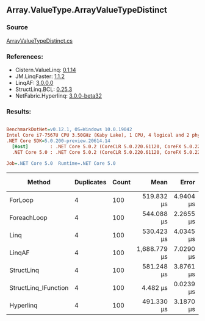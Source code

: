 ﻿## Array.ValueType.ArrayValueTypeDistinct

### Source
[ArrayValueTypeDistinct.cs](../LinqBenchmarks/Array/ValueType/ArrayValueTypeDistinct.cs)

### References:
- Cistern.ValueLinq: [0.1.14](https://www.nuget.org/packages/Cistern.ValueLinq/0.1.14)
- JM.LinqFaster: [1.1.2](https://www.nuget.org/packages/JM.LinqFaster/1.1.2)
- LinqAF: [3.0.0.0](https://www.nuget.org/packages/LinqAF/3.0.0.0)
- StructLinq.BCL: [0.25.3](https://www.nuget.org/packages/StructLinq.BCL/0.25.3)
- NetFabric.Hyperlinq: [3.0.0-beta32](https://www.nuget.org/packages/NetFabric.Hyperlinq/3.0.0-beta32)

### Results:
``` ini

BenchmarkDotNet=v0.12.1, OS=Windows 10.0.19042
Intel Core i7-7567U CPU 3.50GHz (Kaby Lake), 1 CPU, 4 logical and 2 physical cores
.NET Core SDK=5.0.200-preview.20614.14
  [Host]        : .NET Core 5.0.2 (CoreCLR 5.0.220.61120, CoreFX 5.0.220.61120), X64 RyuJIT
  .NET Core 5.0 : .NET Core 5.0.2 (CoreCLR 5.0.220.61120, CoreFX 5.0.220.61120), X64 RyuJIT

Job=.NET Core 5.0  Runtime=.NET Core 5.0  

```
|               Method | Duplicates | Count |         Mean |     Error |    StdDev | Ratio | RatioSD |     Gen 0 | Gen 1 | Gen 2 | Allocated |
|--------------------- |----------- |------ |-------------:|----------:|----------:|------:|--------:|----------:|------:|------:|----------:|
|              ForLoop |          4 |   100 |   519.832 μs | 4.9404 μs | 4.3795 μs | 1.000 |    0.00 | 1095.7031 |     - |     - | 2292184 B |
|          ForeachLoop |          4 |   100 |   544.088 μs | 2.2655 μs | 2.1192 μs | 1.047 |    0.01 | 1095.7031 |     - |     - | 2292184 B |
|                 Linq |          4 |   100 |   530.423 μs | 4.0345 μs | 3.7739 μs | 1.021 |    0.01 | 1092.7734 |     - |     - | 2286672 B |
|               LinqAF |          4 |   100 | 1,688.779 μs | 7.0290 μs | 6.5749 μs | 3.248 |    0.02 | 2187.5000 |     - |     - | 4575073 B |
|           StructLinq |          4 |   100 |   581.248 μs | 3.8761 μs | 3.2367 μs | 1.118 |    0.01 | 1086.9141 |     - |     - | 2273657 B |
| StructLinq_IFunction |          4 |   100 |     4.482 μs | 0.0239 μs | 0.0223 μs | 0.009 |    0.00 |         - |     - |     - |         - |
|            Hyperlinq |          4 |   100 |   491.330 μs | 3.1870 μs | 2.8252 μs | 0.945 |    0.01 | 1045.8984 |     - |     - | 2187585 B |
